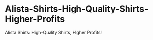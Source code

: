 # Alista-Shirts-High-Quality-Shirts-Higher-Profits
Alista Shirts: High-Quality Shirts, Higher Profits!
